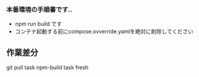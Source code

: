 ### 本番環境の手順書です..

- npm run build です
- コンテナ起動する前にcompose.ovverride.yamlを絶対に削除してください

## 作業差分
git pull
task npm-build
task fresh